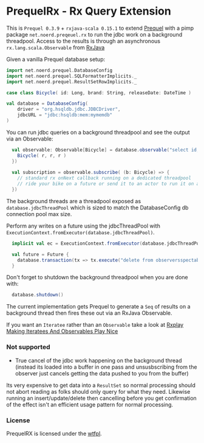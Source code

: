 PrequelRx - Rx Query Extension 
==============================

This is ```Prequel 0.3.9``` + ```rxjava-scala 0.15.1``` to extend [Prequel](https://github.com/jpersson/prequel/wiki) with a pimp package ```net.noerd.preqeuel.rx``` to run the jdbc work on a background threadpool. Access to the results is through an asynchronous ```rx.lang.scala.Observable``` from [RxJava](https://github.com/Netflix/RxJava/wiki)

Given a vanilla Prequel database setup: 

```scala
import net.noerd.prequel.DatabaseConfig
import net.noerd.prequel.SQLFormatterImplicits._
import net.noerd.prequel.ResultSetRowImplicits._

case class Bicycle( id: Long, brand: String, releaseDate: DateTime )

val database = DatabaseConfig(
    driver = "org.hsqldb.jdbc.JDBCDriver",
    jdbcURL = "jdbc:hsqldb:mem:mymemdb"
)
```

You can run jdbc queries on a background threadpool and see the output via an Observable:  

```scala
  val observable: Observable[Bicycle] = database.observable("select id, brand, release_date from bicycles", r => {
    Bicycle( r, r, r ) 
  })
  
  val subscription = observable.subscribe( (b: Bicycle) => {
    // standard rx onNext callback running on a dedicated threadpool
    // ride your bike on a future or send it to an actor to run it on another set of threads
  })
```

The background threads are a threadpool exposed as ```database.jdbcThreadPool``` which is sized to match the DatabaseConfig db connection pool max size. 

Perform any writes on a future using the jdbcThreadPool with ```ExecutionContext.fromExecutor(database.jdbcThreadPool)```.

```scala
  implicit val ec = ExecutionContext.fromExecutor(database.jdbcThreadPool)

  val future = Future {
    database.transaction(tx => tx.execute("delete from observersspectable where name = ?", "test1"))
  }
```

Don't forget to shutdown the background threadpool when you are done with: 

```scala
  database.shutdown()
```

The current implementation gets Prequel to generate a ```Seq``` of results on a background thread then fires these out via an RxJava Observable.   

If you want an ```Iteratee``` rather than an ```Observable``` take a look at [Rxplay Making Iteratees And Observables Play Nice](http://bryangilbert.com/code/2013/10/22/rxPlay-making-iteratees-and-observables-play-nice/)

### Not supported

 * True cancel of the jdbc work happening on the background thread (instead its loaded into a buffer in one pass and unsusbscribing from the observer just cancels getting the data pushed to you from the buffer) 

Its very expensive to get data into a ```ResultSet``` so normal processing should not abort reading as folks should only query for what they need. Likewise running an insert/update/delete then cancelling before you get confirmation of the effect isn't an efficient usage pattern for normal processing. 

### License

PrequelRX is licensed under the [wtfpl](http://sam.zoy.org/wtfpl/).